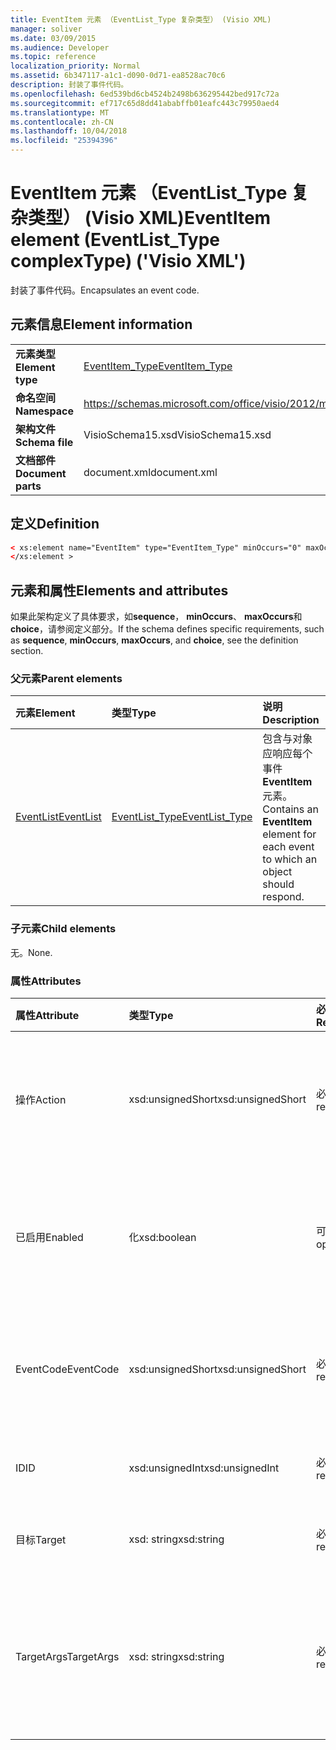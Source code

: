 ```yaml
---
title: EventItem 元素 （EventList_Type 复杂类型） (Visio XML)
manager: soliver
ms.date: 03/09/2015
ms.audience: Developer
ms.topic: reference
localization_priority: Normal
ms.assetid: 6b347117-a1c1-d090-0d71-ea8528ac70c6
description: 封装了事件代码。
ms.openlocfilehash: 6ed539bd6cb4524b2498b636295442bed917c72a
ms.sourcegitcommit: ef717c65d8dd41ababffb01eafc443c79950aed4
ms.translationtype: MT
ms.contentlocale: zh-CN
ms.lasthandoff: 10/04/2018
ms.locfileid: "25394396"
---
```

# <a name="eventitem-element-eventlisttype-complextype-visio-xml"></a><span data-ttu-id="02a3c-103">EventItem 元素 （EventList_Type 复杂类型） (Visio XML)</span><span class="sxs-lookup"><span data-stu-id="02a3c-103">EventItem element (EventList_Type complexType) ('Visio XML')</span></span>

<span data-ttu-id="02a3c-104">封装了事件代码。</span><span class="sxs-lookup"><span data-stu-id="02a3c-104">Encapsulates an event code.</span></span>
  
## <a name="element-information"></a><span data-ttu-id="02a3c-105">元素信息</span><span class="sxs-lookup"><span data-stu-id="02a3c-105">Element information</span></span>

|||
|:-----|:-----|
|<span data-ttu-id="02a3c-106">**元素类型**</span><span class="sxs-lookup"><span data-stu-id="02a3c-106">**Element type**</span></span> <br/> |[<span data-ttu-id="02a3c-107">EventItem_Type</span><span class="sxs-lookup"><span data-stu-id="02a3c-107">EventItem_Type</span></span>](eventitem_type-complextypevisio-xml.md) <br/> |
|<span data-ttu-id="02a3c-108">**命名空间**</span><span class="sxs-lookup"><span data-stu-id="02a3c-108">**Namespace**</span></span> <br/> |https://schemas.microsoft.com/office/visio/2012/main  <br/> |
|<span data-ttu-id="02a3c-109">**架构文件**</span><span class="sxs-lookup"><span data-stu-id="02a3c-109">**Schema file**</span></span> <br/> |<span data-ttu-id="02a3c-110">VisioSchema15.xsd</span><span class="sxs-lookup"><span data-stu-id="02a3c-110">VisioSchema15.xsd</span></span>  <br/> |
|<span data-ttu-id="02a3c-111">**文档部件**</span><span class="sxs-lookup"><span data-stu-id="02a3c-111">**Document parts**</span></span> <br/> |<span data-ttu-id="02a3c-112">document.xml</span><span class="sxs-lookup"><span data-stu-id="02a3c-112">document.xml</span></span>  <br/> |
   
## <a name="definition"></a><span data-ttu-id="02a3c-113">定义</span><span class="sxs-lookup"><span data-stu-id="02a3c-113">Definition</span></span>

```XML
< xs:element name="EventItem" type="EventItem_Type" minOccurs="0" maxOccurs="unbounded" >
</xs:element >
```

## <a name="elements-and-attributes"></a><span data-ttu-id="02a3c-114">元素和属性</span><span class="sxs-lookup"><span data-stu-id="02a3c-114">Elements and attributes</span></span>

<span data-ttu-id="02a3c-115">如果此架构定义了具体要求，如**sequence**， **minOccurs**、 **maxOccurs**和**choice**，请参阅定义部分。</span><span class="sxs-lookup"><span data-stu-id="02a3c-115">If the schema defines specific requirements, such as **sequence**, **minOccurs**, **maxOccurs**, and **choice**, see the definition section.</span></span> 
  
### <a name="parent-elements"></a><span data-ttu-id="02a3c-116">父元素</span><span class="sxs-lookup"><span data-stu-id="02a3c-116">Parent elements</span></span>

|<span data-ttu-id="02a3c-117">**元素**</span><span class="sxs-lookup"><span data-stu-id="02a3c-117">**Element**</span></span>|<span data-ttu-id="02a3c-118">**类型**</span><span class="sxs-lookup"><span data-stu-id="02a3c-118">**Type**</span></span>|<span data-ttu-id="02a3c-119">**说明**</span><span class="sxs-lookup"><span data-stu-id="02a3c-119">**Description**</span></span>|
|:-----|:-----|:-----|
|[<span data-ttu-id="02a3c-120">EventList</span><span class="sxs-lookup"><span data-stu-id="02a3c-120">EventList</span></span>](eventlist-element-visiodocument_type-complextypevisio-xml.md) <br/> |[<span data-ttu-id="02a3c-121">EventList_Type</span><span class="sxs-lookup"><span data-stu-id="02a3c-121">EventList_Type</span></span>](eventlist_type-complextypevisio-xml.md) <br/> |<span data-ttu-id="02a3c-122">包含与对象应响应每个事件**EventItem**元素。</span><span class="sxs-lookup"><span data-stu-id="02a3c-122">Contains an **EventItem** element for each event to which an object should respond.</span></span>  <br/> |
   
### <a name="child-elements"></a><span data-ttu-id="02a3c-123">子元素</span><span class="sxs-lookup"><span data-stu-id="02a3c-123">Child elements</span></span>

<span data-ttu-id="02a3c-124">无。</span><span class="sxs-lookup"><span data-stu-id="02a3c-124">None.</span></span>
  
### <a name="attributes"></a><span data-ttu-id="02a3c-125">属性</span><span class="sxs-lookup"><span data-stu-id="02a3c-125">Attributes</span></span>

|<span data-ttu-id="02a3c-126">**属性**</span><span class="sxs-lookup"><span data-stu-id="02a3c-126">**Attribute**</span></span>|<span data-ttu-id="02a3c-127">**类型**</span><span class="sxs-lookup"><span data-stu-id="02a3c-127">**Type**</span></span>|<span data-ttu-id="02a3c-128">**必需**</span><span class="sxs-lookup"><span data-stu-id="02a3c-128">**Required**</span></span>|<span data-ttu-id="02a3c-129">**说明**</span><span class="sxs-lookup"><span data-stu-id="02a3c-129">**Description**</span></span>|<span data-ttu-id="02a3c-130">**可能的值**</span><span class="sxs-lookup"><span data-stu-id="02a3c-130">**Possible values**</span></span>|
|:-----|:-----|:-----|:-----|:-----|
|<span data-ttu-id="02a3c-131">操作</span><span class="sxs-lookup"><span data-stu-id="02a3c-131">Action</span></span>  <br/> |<span data-ttu-id="02a3c-132">xsd:unsignedShort</span><span class="sxs-lookup"><span data-stu-id="02a3c-132">xsd:unsignedShort</span></span>  <br/> |<span data-ttu-id="02a3c-133">必需</span><span class="sxs-lookup"><span data-stu-id="02a3c-133">required</span></span>  <br/> |<span data-ttu-id="02a3c-134">指定父**EventItem**元素的动作代码。</span><span class="sxs-lookup"><span data-stu-id="02a3c-134">Specifies the action code of the parent **EventItem** element.</span></span>  <br/> |<span data-ttu-id="02a3c-135">Xsd:unsignedShort 类型的值。</span><span class="sxs-lookup"><span data-stu-id="02a3c-135">Values of the xsd:unsignedShort type.</span></span>  <br/> |
|<span data-ttu-id="02a3c-136">已启用</span><span class="sxs-lookup"><span data-stu-id="02a3c-136">Enabled</span></span>  <br/> |<span data-ttu-id="02a3c-137">化</span><span class="sxs-lookup"><span data-stu-id="02a3c-137">xsd:boolean</span></span>  <br/> |<span data-ttu-id="02a3c-138">可选</span><span class="sxs-lookup"><span data-stu-id="02a3c-138">optional</span></span>  <br/> |<span data-ttu-id="02a3c-139">代表一个标志，指示是否启用或禁用事件。</span><span class="sxs-lookup"><span data-stu-id="02a3c-139">Represents a flag indicating if the event is enabled or disabled.</span></span>  <br/> |<span data-ttu-id="02a3c-140">化类型的值。</span><span class="sxs-lookup"><span data-stu-id="02a3c-140">Values of the xsd:boolean type.</span></span>  <br/> |
|<span data-ttu-id="02a3c-141">EventCode</span><span class="sxs-lookup"><span data-stu-id="02a3c-141">EventCode</span></span>  <br/> |<span data-ttu-id="02a3c-142">xsd:unsignedShort</span><span class="sxs-lookup"><span data-stu-id="02a3c-142">xsd:unsignedShort</span></span>  <br/> |<span data-ttu-id="02a3c-143">必需</span><span class="sxs-lookup"><span data-stu-id="02a3c-143">required</span></span>  <br/> |<span data-ttu-id="02a3c-144">指示的事件的触发该加载项的代码。</span><span class="sxs-lookup"><span data-stu-id="02a3c-144">A code indicating the event that triggers the add-on.</span></span>  <br/> |<span data-ttu-id="02a3c-145">Xsd:unsignedShort 类型的值。</span><span class="sxs-lookup"><span data-stu-id="02a3c-145">Values of the xsd:unsignedShort type.</span></span>  <br/> |
|<span data-ttu-id="02a3c-146">ID</span><span class="sxs-lookup"><span data-stu-id="02a3c-146">ID</span></span>  <br/> |<span data-ttu-id="02a3c-147">xsd:unsignedInt</span><span class="sxs-lookup"><span data-stu-id="02a3c-147">xsd:unsignedInt</span></span>  <br/> |<span data-ttu-id="02a3c-148">必需</span><span class="sxs-lookup"><span data-stu-id="02a3c-148">required</span></span>  <br/> |<span data-ttu-id="02a3c-149">事件 ID。</span><span class="sxs-lookup"><span data-stu-id="02a3c-149">The ID of the event.</span></span>  <br/> |<span data-ttu-id="02a3c-150">Xsd:unsignedInt 类型的值。</span><span class="sxs-lookup"><span data-stu-id="02a3c-150">Values of the xsd:unsignedInt type.</span></span>  <br/> |
|<span data-ttu-id="02a3c-151">目标</span><span class="sxs-lookup"><span data-stu-id="02a3c-151">Target</span></span>  <br/> |<span data-ttu-id="02a3c-152">xsd: string</span><span class="sxs-lookup"><span data-stu-id="02a3c-152">xsd:string</span></span>  <br/> |<span data-ttu-id="02a3c-153">必需</span><span class="sxs-lookup"><span data-stu-id="02a3c-153">required</span></span>  <br/> |<span data-ttu-id="02a3c-154">指定事件的目标。</span><span class="sxs-lookup"><span data-stu-id="02a3c-154">Specifies the target of an event.</span></span>  <br/> |<span data-ttu-id="02a3c-155">Xsd: string 类型的值。</span><span class="sxs-lookup"><span data-stu-id="02a3c-155">Values of the xsd:string type.</span></span>  <br/> |
|<span data-ttu-id="02a3c-156">TargetArgs</span><span class="sxs-lookup"><span data-stu-id="02a3c-156">TargetArgs</span></span>  <br/> |<span data-ttu-id="02a3c-157">xsd: string</span><span class="sxs-lookup"><span data-stu-id="02a3c-157">xsd:string</span></span>  <br/> |<span data-ttu-id="02a3c-158">必需</span><span class="sxs-lookup"><span data-stu-id="02a3c-158">required</span></span>  <br/> |<span data-ttu-id="02a3c-159">指定包含要发送到目标事件的参数字符串。</span><span class="sxs-lookup"><span data-stu-id="02a3c-159">Specifies a string containing arguments to be sent to the target of an event.</span></span>  <br/> |<span data-ttu-id="02a3c-160">Xsd: string 类型的值。</span><span class="sxs-lookup"><span data-stu-id="02a3c-160">Values of the xsd:string type.</span></span>  <br/> |
   

